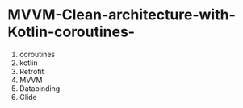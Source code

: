 # MVVM-Clean-architecture-with-Kotlin-coroutines-
  1. coroutines 
  2. kotlin
  3. Retrofit
  4. MVVM
  5. Databinding
  6. Glide
